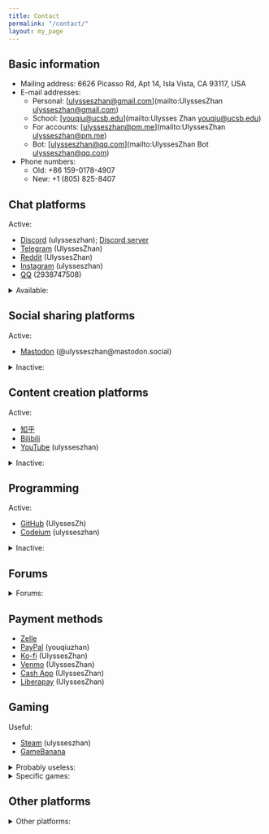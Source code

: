 ```yaml
---
title: Contact
permalink: "/contact/"
layout: my_page
---
```


## Basic information

* Mailing address: 6626 Picasso Rd, Apt 14, Isla Vista, CA 93117, USA
* E-mail addresses:
  * Personal: [ulysseszhan@gmail.com](mailto:UlyssesZhan <ulysseszhan@gmail.com>)
  * School: [youqiu@ucsb.edu](mailto:Ulysses Zhan <youqiu@ucsb.edu>)
  * For accounts: [ulysseszhan@pm.me](mailto:UlyssesZhan <ulysseszhan@pm.me>)
  * Bot: [ulysseszhan@qq.com](mailto:UlyssesZhan Bot <ulysseszhan@qq.com>)
* Phone numbers:
  * Old: +86 159-0178-4907
  * New: +1 (805) 825-8407

## Chat platforms

Active:

* [Discord](https://discordapp.com/users/586808226058862623) (ulysseszhan);
[Discord server](https://discord.gg/zc64ydP4JA)
* [Telegram](https://t.me/UlyssesZhan) (UlyssesZhan)
* [Reddit](https://reddit.com/u/UlyssesZhan) (UlyssesZhan)
* [Instagram](https://instagram.com/ulysseszhan) (ulysseszhan)
* [QQ](https://qm.qq.com/cgi-bin/qm/qr?k=-u9lqfGgG0FoZjI-LJoFUtzJzBq2KMfa) (2938747508)

<details>
<summary>Available:</summary>

* [WhatsApp](https://wa.me/qr/AWJXLNDNIBM3G1)
* [LINE](https://line.me/ti/p/UORDWHwDyR)
* [Skype](https://join.skype.com/invite/qJ1LIuNb3UQv)
* [Snapchat](https://snapchat.com/add/ulysseszhan) (ulysseszhan)
* [GroupMe](https://groupme.com/contact/106459805/ZE5oVxdV)
* [WeChat](https://u.wechat.com/ENVS9zaZ_kYDj7Q2TdwWdyQ) (ulysseszhan)
* [Matrix](https://matrix.to/#/@ulysseszhan:matrix.org) (\@ulysseszhan:matrix.org)
* [Session](https://getsession.org/download) (053a1db4f9acead86f348991668e76b04771e840503972ebf74d6b7d23cb767471)
* [Signal](https://signal.org/install) ((805) 825-8407)

</details>

## Social sharing platforms

Active:

* [Mastodon](https://mastodon.social/@ulysseszhan) (\@ulysseszhan\@mastodon.social)

<details>
<summary>Inactive:</summary>

* [Instagram](https://instagram.com/ulysseszhan) (ulysseszhan)
* [Facebook](https://facebook.com/YouqiuZhan) (YouqiuZhan)
* [Twitter](https://twitter.com/UlyssesZhan) (UlyssesZhan)
* [QQ](https://qm.qq.com/cgi-bin/qm/qr?k=-u9lqfGgG0FoZjI-LJoFUtzJzBq2KMfa) (2938747508)
* [WeChat](https://u.wechat.com/ENVS9zaZ_kYDj7Q2TdwWdyQ) (ulysseszhan)
* [Tumblr](https://ulysseszhan.tumblr.com/) (ulysseszhan)
* [微博](https://weibo.com/u/3207976064)
* [BeReal.](https://bere.al/ulysseszhan) (ulysseszhan)
* [Bilibili](https://space.bilibili.com/226047082/dynamic)
* [小红书](https://xiaohongshu.com/user/profile/61accfa9000000001000f798) (8076302547)
* [简书](https://jianshu.com/u/ccbbd031f85b)

</details>

## Content creation platforms

Active:

* [知乎](https://zhihu.com/people/ulysseszhan)
* [Bilibili](https://space.bilibili.com/226047082)
* [YouTube](https://youtube.com/@ulysseszhan) (ulysseszhan)

<details>
<summary>Inactive:</summary>

* [MuseScore](https://musescore.com/ulysseszhan) (ulysseszhan)
* [Pinterest](https://pinterest.com/ulysseszhan) (ulysseszhan)
* [Medium](https://medium.com/@ulysseszhan) (ulysseszhan)
* [OnlyFans](https://onlyfans.com/ulysseszhan) (ulysseszhan)
* [Flickr](https://flickr.com/photos/UlyssesZhan) (UlyssesZhan)
* [DeviantArt](https://deviantart.com/ulysseszhan) (UlyssesZhan)
* [ArtStation](https://artstation.com/ulysseszhan) (ulysseszhan)
* [Pixiv](https://pixiv.net/users/28889180) (ulysseszhan)
* [SoundCloud](https://soundcloud.com/ulysseszhan) (ulysseszhan)
* [Twitch](https://twitch.tv/ulysseszhan) (ulysseszhan)
* [TikTok](https://tiktok.com/@ulysseszhan) (ulysseszhan)
* [CSDN博客](https://blog.csdn.net/qq_33904752)
* [虫虫钢琴网](https://gangqinpu.com/member/634972.html)
* [抖音](https://douyin.com/user/MS4wLjABAAAAg87JO6iwq_XYXUaX7nX2aApcR2ngBHhXSI3Axc9pLrI) (youqiu_)

</details>

## Programming

Active:

* [GitHub](https://github.com/UlyssesZh) (UlyssesZh)
* [Codeium](https://codeium.com/profile/ulysseszhan) (ulysseszhan)

<details>
<summary>Inactive:</summary>

* [Codeberg](https://codeberg.org/UlyssesZhan) (UlyssesZhan)
* [GitLab](https://gitlab.com/UlyssesZhan) (UlyssesZhan)
* [SourceForge](https://sourceforge.net/u/ulysseszhan) (ulysseszhan)

</details>

## Forums

<details>
<summary>Forums:</summary>

General:

* [Reddit](https://reddit.com/u/UlyssesZhan) (UlyssesZhan)
* [知乎](https://zhihu.com/people/ulysseszhan)
* [StackExchange](https://stackexchange.com/users/14182367)
* [百度贴吧](https://tieba.baidu.com/home/main?id=tb.1.60c23df.ZeK_nGL220R_urGB_jdd3w)
* [Quora](https://quora.com/profile/Ulysses-Zhan) (Ulysses Zhan)

Specific:

* [Project1](https://rpg.blue/?2644692)
* [4399手游论坛](https://bbs.4399.cn/forums-mythread-uid-832996581)
* [MLP Forums](https://mlpforums.com/profile/49563-ulysseszhan)
* [PVZ Forum](https://forum.crescb.com/profile/6068) (ulysseszhan)
* [质心论坛](https://forum.eduzhixin.com/homepage/UID_62b6586b5f9b9b5ee2215e38a8cd04ac)
* [MacroDroid Forum](https://macrodroidforum.com/index.php?members/ulysseszhan.24270)
* [Jellyfin Forum](https://forum.jellyfin.org/u-ulysseszhan) (UlyssesZhan)
* [Nextcloud community](https://help.nextcloud.com/u/ulysseszhan) (UlyssesZhan)
* [KDE Discuss](https://discuss.kde.org/u/ulysseszhan) (UlyssesZhan)
* [Pi-hole Userspace](https://discourse.pi-hole.net/u/ulysseszhan) (UlyssesZhan)
* [NixOS Discourse](https://discourse.nixos.org/u/ulysseszhan) (UlyssesZhan)
* [Matplotlib](https://discourse.matplotlib.org/u/ulysseszhan) (UlyssesZhan)
* [Joplin Forum](https://discourse.joplinapp.org/u/ulysseszhan) (UlyssesZhan)
* [Jupyter Community Forum](https://discourse.jupyter.org/u/ulysseszhan) (UlyssesZhan)
* [Arch Linux Forums](https://bbs.archlinux.org/profile.php?id=159168) (UlyssesZhan)
* [MiraiForum](https://mirai.mamoe.net/user/%E6%9C%89%E4%B8%98%E7%9B%B4%E6%96%B9) (有丘直方)
* [超理论坛](https://chaoli.club/index.php/member/14584) (有丘直方)
* [GNOME Discourse](https://discourse.gnome.org/u/ulysseszhan) (UlyssesZhan)
* [X Developers Forums](https://devcommunity.x.com/u/ulysseszhan) (UlyssesZhan)
* [Syncthing Community Forum](https://forum.syncthing.net/u/ulysseszhan) (UlyssesZhan)

</details>

## Payment methods

* [Zelle](enroll.zellepay.com/qr-codes?data=eyJuYW1lIjoiWU9VUUlVIiwidG9rZW4iOiI4MDU4MjU4NDA3IiwiYWN0aW9uIjoicGF5bWVudCJ9)
* [PayPal](https://paypal.me/youqiuzhan) (youqiuzhan)
* [Ko-fi](https://ko-fi.com/ulysseszhan) (UlyssesZhan)
* [Venmo](https://venmo.com/UlyssesZhan) (UlyssesZhan)
* [Cash App](https://cash.app/$UlyssesZhan) (UlyssesZhan)
* [Liberapay](https://liberapay.com/UlyssesZhan/) (UlyssesZhan)

## Gaming

Useful:

* [Steam](https://steamcommunity.com/id/ulysseszhan) (ulysseszhan)
* [GameBanana](https://gamebanana.com/members/3710374)

<details>
<summary>Probably useless:</summary>

* [GOG.com](https://www.gog.com/u/UlyssesZhan) (UlyssesZhan)
* [itch.io](https://ulysseszhan.itch.io) (UlyssesZhan)
* (taptap.io) [TapTap](https://taptap.io/user/483441132)
* (taptap.cn) [TapTap](https://taptap.cn/user/17520255)

</details>

<details>
<summary>Specific games:</summary>

* [osu!](https://osu.ppy.sh/users/21013127) (UlyssesZhan)
* Project SEKAI (jp) (254638253382266881)
* Arcaea (067626912)
* [Malody](https://m.mugzone.net/accounts/user/474907)
* Colorful Stage (en) (207422022240731139)
* [Phira](https://phira.moe/user/1803)

</details>

## Other platforms

<details>
<summary>Other platforms:</summary>

* [LinkedIn](https://linkedin.com/in/%E6%9C%89%E4%B8%98-%E8%A9%B9-7715a4155)
* [Tinder](https://tinder.com/@ulysseszhan) (ulysseszhan)
* [Internet Archive](https://archive.org/details/@ulysseszhan) (ulysseszhan)
* [MEGA](https://mega.nz/C!DOw1hIgb)
* [JSFiddle](https://jsfiddle.net/user/UlyssesZhan) (UlyssesZhan)
* [CodePen](https://codepen.io/UlyssesZhan) (UlyssesZhan)
* [Postman](https://postman.com/ulysseszhan) (ulysseszhan)
* [Wikipedia](https://en.wikipedia.org/wiki/User:UlyssesZhan) (UlyssesZhan)
* [Fandom](https://community.fandom.com/wiki/User:UlyssesZhan) (UlyssesZhan)
* [百度网盘](https://snsyun.baidu.com/wap/snsdeeplink?page=middle&is_qrcode=1&qrcode_type=1&scheme=bdnetdisk%3A%2F%2Fn%2Faction.ADD_FRIEND%3Fuk%3D738998772%26type%3Dnormal) (kMIErtrjD)
* [Spotify](https://open.spotify.com/user/31mqgfrabp3qehe3w6bvlp447dcm)
* [ImgBB](https://ulysseszhan.imgbb.com) (ulysseszhan)
* [Imgur](https://imgur.com/user/ulysseszhan) (ulysseszhan)
* [Disqus](https://disqus.com/by/ulysseszhan) (ulysseszhan)
* [AUR](https://aur.archlinux.org/account/UlyssesZhan) (UlyssesZhan)
* [16Personalities](https://www.16personalities.com/profiles/c926b68f51625)

</details>
